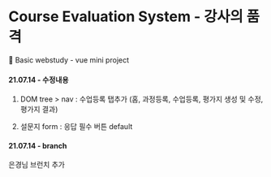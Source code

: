 # Course Evaluation System - 강사의 품격

🔗 Basic webstudy - vue mini project

####

#### 21.07.14 - 수정내용

1. DOM tree > nav : 수업등록 탭추가
   (홈, 과정등록, 수업등록, 평가지 생성 및 수정, 평가지 결과)

2. 설문지 form : 응답 필수 버튼 default

#### 21.07.14 - branch

은경님 브런치 추가
